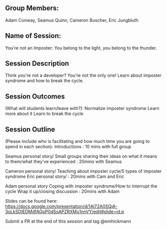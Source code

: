 ## Group Members:
Adam Conway, Seamus Quinn, Cameron Buscher, Eric Jungbluth

## Name of Session: 
You're not an Imposter: You belong to the light, you belong to the thunder.

## Session Description 

Think you're not a developer? You're not the only one! Learn about imposter syndrome and how to break the cycle.

## Session Outcomes 

(What will students learn/leave with?): 
Normalize imposter syndrome
Learn more about it
Learn to break the cycle


## Session Outline 

(Please include who is facilitating and how much time you are going to spend in each section):
Introductions : 10 mins with full group

Seamus personal story/
Small groups sharing their ideas on what it means to them/what they've experienced : 20mins with Seamus

Cameron personal story/
Teaching about imposter cycle/5 types of imposter syndrome
Eric personal story/ : 20mins with Cam and Eric

Adam personal story
Coping with imposter syndrome/How to interrupt the cycle
Wrap it up/closing discussion : 20mins with Adam

Slides can be found here:
https://docs.google.com/presentation/d/1Al72A0SQjA-3oLkSDIEDMdfAGpP0dSoAPZRXMu1nnVY/edit#slide=id.p

Submit a PR at the end of this session and tag @emhickmann
